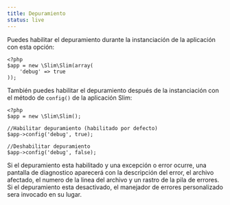 ```yaml
---
title: Depuramiento
status: live
---
```


Puedes habilitar el depuramiento durante la instanciación de la aplicación con esta opción:

    <?php
    $app = new \Slim\Slim(array(
        'debug' => true
    ));

También puedes habilitar el depuramiento después de la instanciación con el método de 
`config()` de la aplicación Slim:

    <?php
    $app = new \Slim\Slim();

    //Habilitar depuramiento (habilitado por defecto)
    $app->config('debug', true);

    //Deshabilitar depuramiento
    $app->config('debug', false);

Si el depuramiento esta habilitado y una excepción o error ocurre, una pantalla de diagnostico aparecerá con la 
descripción del error, el archivo afectado, el numero de la linea del archivo y un rastro de la pila de errores. 
Si el depuramiento esta desactivado, el manejador de errores personalizado sera invocado en su lugar.
